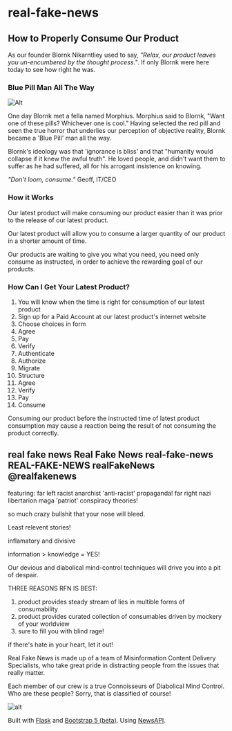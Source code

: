 # real-fake-news
## How to Properly Consume Our Product

As our founder Blornk Nikarntliey used to say, *"Relax, our product leaves you un-encumbered by the thought process."*.
If only Blornk were here today to see how right he was. 


### Blue Pill Man All The Way
![Alt](https://external-content.duckduckgo.com/iu/?u=https%3A%2F%2Ftse3.explicit.bing.net%2Fth%3Fid%3DOIP.SrCDUOV9TnL5pttk3d6qywHaD4%26pid%3DApi&f=1)

One day Blornk met a fella named Morphius. Morphius said to Blornk, "Want one of these pills? Whichever one is cool."
Having selected the red pill and seen the true horror that underlies our perception of objective reality, 
Blornk became a 'Blue Pill' man all the way.

Blornk's ideology was that 'ignorance is bliss' and that "humanity would collapse if it knew the awful truth".
He loved people, and didn't want them to suffer as he had suffered, all for his arrogant insistence on knowing.

*"Don't loom, consume."*
  Geoff, IT/CEO

### How it Works
Our latest product will make consuming our product easier than it was prior to the release of our latest product.

Our latest product will allow you to consume a larger quantity of our product in a shorter amount of time.

Our products are waiting to give you what you need, you need only consume as instructed, in order to achieve the rewarding goal of our products.

### How Can I Get Your Latest Product?
1. You will know when the time is right for consumption of our latest product
2. Sign up for a Paid Account at our latest product's internet website
3. Choose choices in form
4. Agree
5. Pay
6. Verify
7. Authenticate
8. Authorize
9. Migrate
10. Structure
11. Agree
12. Verify
13. Pay
14. Consume


Consuming our product before the instructed time of latest product consumption may cause a reaction being the result of not consuming the product correctly.



## real fake news Real Fake News real-fake-news REAL-FAKE-NEWS realFakeNews @realfakenews
featuring:
far left racist anarchist 'anti-racist' propaganda!
far right nazi libertarion maga 'patriot' conspiracy theories!

so much crazy bullshit that your nose will bleed.

Least relevent stories!

inflamatory and divisive

information > knowledge = YES!

Our devious and diabolical mind-control techniques will drive you into a pit of despair.

THREE REASONS RFN IS BEST:
1. product provides steady stream of lies in multible forms of consumability
2. product provides curated collection of consumables driven by mockery of your worldview
3. sure to fill you with blind rage!

if there's hate in your heart, let it out!

Real Fake News is made up of a team of Misinformation Content Delivery Specialists, 
who take great pride in distracting people from the issues that really matter. 

Each member of our crew is a true Connoisseurs of Diabolical Mind Control.
Who are these people? Sorry, that is classified of course! 

![alt](https://external-content.duckduckgo.com/iu/?u=https%3A%2F%2Ftse1.mm.bing.net%2Fth%3Fid%3DOIP.Co5_qd9j8t1rmQuAL0tT4wHaEK%26pid%3DApi&f=1 "diabolical villain cartoon character")

Built with [Flask](https://flask.palletsprojects.com/) and [Bootstrap 5 (beta)](https://getbootstrap.com/docs/5.0/getting-started/introduction/). 
Using [NewsAPI](https://newsapi.org).
